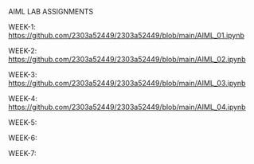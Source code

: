 AIML LAB ASSIGNMENTS

WEEK-1: https://github.com/2303a52449/2303a52449/blob/main/AIML_01.ipynb

WEEK-2: https://github.com/2303a52449/2303a52449/blob/main/AIML_02.ipynb

WEEK-3: https://github.com/2303a52449/2303a52449/blob/main/AIML_03.ipynb

WEEK-4: https://github.com/2303a52449/2303a52449/blob/main/AIML_04.ipynb

WEEK-5:

WEEK-6:

WEEK-7:
